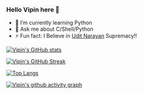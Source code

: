 ### Hello Vipin here 👋
- 🌱 I’m currently learning Python
- 💬 Ask me about C/Shell/Python
- ⚡ Fun fact: I Believe in [Udit Narayan](https://open.spotify.com/playlist/37i9dQZF1DWWW2TUg6EljY) Supremacy!!

[![Vipin's GitHub stats](https://github-readme-stats.vercel.app/api?username=Vipin22875&count_private=true&include_all_commits=true&show_icons=true&theme=radical)](https://github.com/Vipin22875/github-readme-stats)

[![Vipin's GitHub Streak](https://github-readme-streak-stats.herokuapp.com/?user=Vipin22875&theme=highcontrast&include_all_commits=true&currStreakNum=2FD3EB&fire=pink&sideLabels=F00&date_format=[Y.]n.j)](https://git.io/streak-stats)

[![Top Langs](https://github-readme-stats.vercel.app/api/top-langs/?username=Vipin22875&layout=compact&theme=highcontrast)](https://github.com/Vipin22875/github-readme-stats)


[![Vipin's github activity graph](https://activity-graph.herokuapp.com/graph?username=Vipin22875&theme=xcode)](https://github.com/Vipin22875/github-readme-activity-graph)



